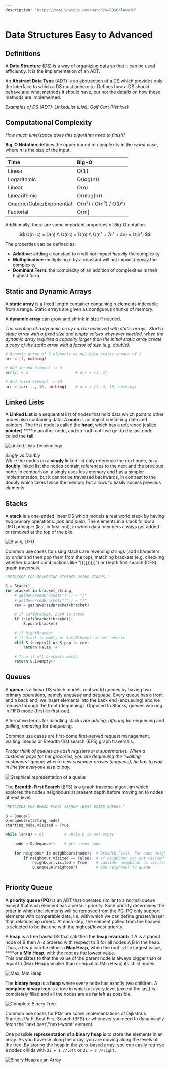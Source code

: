```yaml
---
description: 'https://www.youtube.com/watch?v=RBSGKlAvoiM'
---
```


# Data Structures Easy to Advanced

## Definitions

A **Data Structure** \(DS\) is a way of organizing data so that it can be used efficiently. It is the implementation of an ADT. 

An **Abstract Data Type** \(ADT\) is an abstraction of a DS which provides only the interface to which a DS must adhere to. Defines how a DS should behave and what methods it should have, but not the details on how these methods are implemented.

_Examples of DS \(ADT\): LinkedList \(List\), Golf Cart \(Vehicle\)_



## Computational Complexity

_How much time/space does this algorithm need to finish?_

**Big-O Notation** defines the upper bound of complexity in the _worst_ case, where _n_ is the size of the input.

| Time | Big-O |
| :--- | :--- |
| Linear | O\(1\) |
| Logarithmic | O\(log\(n\)\) |
| Linear | O\(n\) |
| Linearithmic | O\(nlog\(n\)\) |
| Quadric/Cubic/Exponential | O\(n²\) / O\(n³\) / O\(bⁿ\) |
| Factorial | O\(n!\) |

Additionally, there are some important properties of Big-O notation.

$$
O(n+c) = O(n) \\ 
O(nc) = O(n) \\
O(n³ + 7n² + 4n) = O(n³)
$$

The properties can be defined as:  
- **Additive**: adding a constant to n will not impact _heavily_ the complexity  
- **Multiplicative:** multiplying n by a constant will not impact _heavily_ the complexity  
- **Dominant Term:** the complexity of an addition of complexities is their highest form.



## Static and Dynamic Arrays

A **static array** is a fixed length container containing n elements indexable from a range. Static arrays are given as contiguous chunks of memory.

A **dynamic array** can grow and shrink in size if needed.

_The creation of a dynamic array can be achieved with static arrays. Start a static array with a fixed size and empty values whenever needed, when the dynamic array requires a capacity larger than the initial static array create a copy of the static array with a factor of size \(e.g. double\)._

```julia
# Dynamic array of 3 elements as multiple static arrays of 2
arr = [1, nothing]

# Add second element -> 3
arr[2] = 3                     # arr = [1, 3]

# Add third element -> 10
arr = [arr..., 10, nothing]    # arr = [1, 3, 10, nothing]
```



## Linked Lists

A **Linked List** is a sequential list of nodes that hold data which point to other nodes also containing data. A **node** is an object containing data and pointers. The first node is called the **head**, which has a reference \(called **pointer**\) ****to another node, and so forth until we get to the last node called the **tail**.

![Linked Lists Terminology](.gitbook/assets/image%20%284%29.png)

_Singly vs Doubly_  
While the nodes on a **singly** linked list only reference the next node, on a **doubly** linked list  the nodes contain references to the next and the previous node. In comparison, a singly uses less memory and has a simpler implementation, but it cannot be traversed backwards, in contrast to the doubly which takes twice the memory but allows to easily access previous elements. 



## Stacks

A **stack** is a one-ended linear DS which models a real world stack by having two primary operations: _pop_ and _push._ The elements in a stack follow a LIFO principle \(last-in first-out\), in which data members always get added or removed at the top of the pile. 

![Stack, LIFO](.gitbook/assets/image%20%2810%29.png)

Common use cases for using stacks are reversing strings \(add characters by order and then pop them from the top\), matching brackets \(e.g. checking whether bracket combinations like "\[\(\({}\]\)\)\]"\) or Depth first search \(DFS\) graph traversals.

```python
"METACODE FOR REVERSING STRINGS USING STACKS."

S = Stack()
for bracket in bracket_string:
    # getReversedBracket("{")) = "}"
    # getReversedBracket("[")) = "]" 
    rev = getReversedBracket(bracket)
    
    # if leftBracket, push to Stack
    if isLeftBracket(bracket):
        S.push(bracket)
        
    # if RightBracket
    # if Stack is empty or lastElement is not reverse
    elif S.isempty() or S.pop != rev:
        return False  # 
    
    # True if all brackets match
    return S.isempty()
```

## Queues

A **queue** is a linear DS which models real world queues by having two primary operations, namely _enqueue_ and _dequeue._ Every queue has a front and a back end; we insert elements into the back end \(enqueuing\) and we remove through the front \(dequeuing\). Opposed to Stacks, queues working in FIFO mode \(first-in first-out\).

Alternative terms for handling stacks are _adding, offering_ for enqueuing and _polling, removing_ for dequeuing.

Common use cases are first-come first-served request management, waiting lineups or Breadth first search \(BFS\) graph traversals.

_Protip: think of queues as cash registers in a supermarket. When a customer pays for her groceries, you are dequeuing the "waiting customers" queue; when a new customer arrives \(enqueue\), he has to wait in line for everyone else to pay._

![Graphical representation of a queue](.gitbook/assets/image%20%285%29.png)

The **Breadth-First Search** \(BFS\) is a graph traversal algorithm which explores the nodes neighbours at present depth before moving on to nodes at next level. 

```python
"METACODE FOR BREAD-FIRST SEARCH (BFS) USING QUEUES."

Q = Queue()
Q.enqueue(starting_node)
starting_node.visited = True

while len(Q) > 0:         # while Q is not empty
    
    node = Q.dequeue()    # get a new node
    
    for neighbour in neighbours(node):  # Breadth First. For each neighbour
        if neighbour.visited == False:  # if neighbour was not visited
            neighbour.visited = True    # consider neighbour as visited
            Q.enqueue(neighbour)        # add neighbour to queue
    

```

## Priority Queue

A **priority queue \(PQ\)** is an ADT that operates similar to a normal queue except that each element has a certain priority. Such priority determines the order in which the elements will be removed from the PQ. PQ only support elements with comparable data, i.e. with which we can define greater/lesser than relationship orders. At each step, the element polled from the heaped is selected to be the one with the highest/lowest priority.

A **heap** is a tree based DS that satisfies the **heap invariant:** if A is a parent node of B then A is ordered with respect to B for all nodes A,B in the heap. Thus, a heap can be either a **Max Heap,** when the root is the largest value, ****or a **Min Heap**, with the root as the lowest value.   
This translates to that the value of the parent node is always bigger than or equal to \(Max Heap\)/smaller than or equal to \(Min Heap\) its child nodes.

![Max, Min Heap](.gitbook/assets/image%20%282%29.png)

The **binary heap** is a **heap** where every node has exactly two children. A **complete binary tree** is a tree in which at every level \(except the last\) is completely filled and all the nodes are as far left as possible.

![Complete Binary Tree](.gitbook/assets/image%20%2814%29.png)

Common use cases for PQs are some implementations of Dijkstra's Shortest Path, Best First Search \(BFS\) or whenever you need to dynamically fetch the 'next best'/'next-worst' element.

One possible **representation of a binary heap** is to store the elements in an array. As you traverse along the array, you are moving along the levels of the tree. By storing the heap in the zero-based array, you can easily retrieve a nodes childs with `2i + 1 //left` or `2i + 2 //right`.

![Binary Heap as an Array](.gitbook/assets/image%20%2813%29.png)



